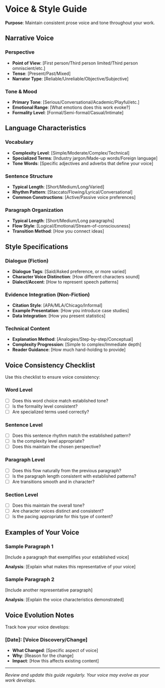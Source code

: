 # Voice & Style Guide

**Purpose**: Maintain consistent prose voice and tone throughout your work.

## Narrative Voice

### Perspective
- **Point of View**: [First person/Third person limited/Third person omniscient/etc.]
- **Tense**: [Present/Past/Mixed]
- **Narrator Type**: [Reliable/Unreliable/Objective/Subjective]

### Tone & Mood
- **Primary Tone**: [Serious/Conversational/Academic/Playful/etc.]
- **Emotional Range**: [What emotions does this work evoke?]
- **Formality Level**: [Formal/Semi-formal/Casual/Intimate]

## Language Characteristics

### Vocabulary
- **Complexity Level**: [Simple/Moderate/Complex/Technical]
- **Specialized Terms**: [Industry jargon/Made-up words/Foreign language]
- **Tone Words**: [Specific adjectives and adverbs that define your voice]

### Sentence Structure
- **Typical Length**: [Short/Medium/Long/Varied]
- **Rhythm Pattern**: [Staccato/Flowing/Lyrical/Conversational]
- **Common Constructions**: [Active/Passive voice preferences]

### Paragraph Organization
- **Typical Length**: [Short/Medium/Long paragraphs]
- **Flow Style**: [Logical/Emotional/Stream-of-consciousness]
- **Transition Method**: [How you connect ideas]

## Style Specifications

### Dialogue (Fiction)
- **Dialogue Tags**: [Said/Asked preference, or more varied]
- **Character Voice Distinction**: [How different characters sound]
- **Dialect/Accent**: [How to represent speech patterns]

### Evidence Integration (Non-Fiction)
- **Citation Style**: [APA/MLA/Chicago/Informal]
- **Example Presentation**: [How you introduce case studies]
- **Data Integration**: [How you present statistics]

### Technical Content
- **Explanation Method**: [Analogies/Step-by-step/Conceptual]
- **Complexity Progression**: [Simple to complex/Immediate depth]
- **Reader Guidance**: [How much hand-holding to provide]

## Voice Consistency Checklist

Use this checklist to ensure voice consistency:

### Word Level
- [ ] Does this word choice match established tone?
- [ ] Is the formality level consistent?
- [ ] Are specialized terms used correctly?

### Sentence Level
- [ ] Does this sentence rhythm match the established pattern?
- [ ] Is the complexity level appropriate?
- [ ] Does this maintain the chosen perspective?

### Paragraph Level
- [ ] Does this flow naturally from the previous paragraph?
- [ ] Is the paragraph length consistent with established patterns?
- [ ] Are transitions smooth and in character?

### Section Level
- [ ] Does this maintain the overall tone?
- [ ] Are character voices distinct and consistent?
- [ ] Is the pacing appropriate for this type of content?

## Examples of Your Voice

### Sample Paragraph 1
[Include a paragraph that exemplifies your established voice]

**Analysis**: [Explain what makes this representative of your voice]

### Sample Paragraph 2
[Include another representative paragraph]

**Analysis**: [Explain the voice characteristics demonstrated]

## Voice Evolution Notes

Track how your voice develops:

### [Date]: [Voice Discovery/Change]
- **What Changed**: [Specific aspect of voice]
- **Why**: [Reason for the change]
- **Impact**: [How this affects existing content]

---

*Review and update this guide regularly. Your voice may evolve as your work develops.*